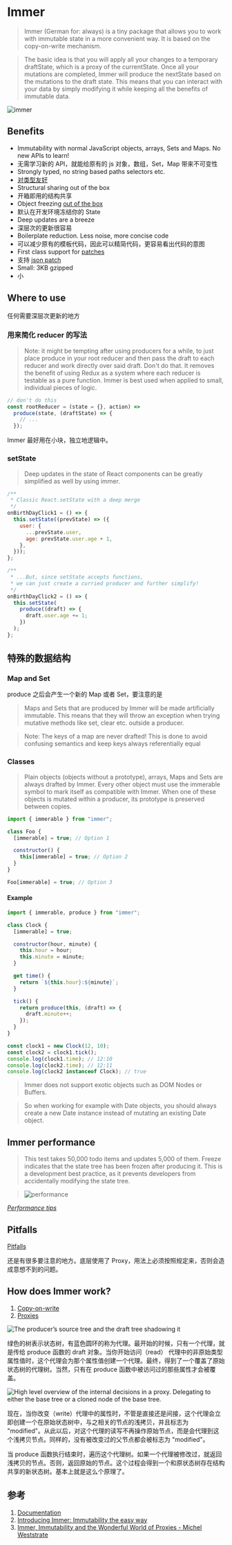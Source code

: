 # Immer

> Immer (German for: always) is a tiny package that allows you to work with immutable state in a more convenient way. It is based on the copy-on-write mechanism.

> The basic idea is that you will apply all your changes to a temporary draftState, which is a proxy of the currentState. Once all your mutations are completed, Immer will produce the nextState based on the mutations to the draft state. This means that you can interact with your data by simply modifying it while keeping all the benefits of immutable data.

![immer](https://immerjs.github.io/immer/img/immer.png)

## Benefits

- Immutability with normal JavaScript objects, arrays, Sets and Maps. No new APIs to learn!
- 无需学习新的 API，就能给原有的 js 对象，数组，Set，Map 带来不可变性
- Strongly typed, no string based paths selectors etc.
- [对类型友好](https://immerjs.github.io/immer/docs/typescript)
- Structural sharing out of the box
- 开箱即用的结构共享
- Object freezing [out of the box](https://immerjs.github.io/immer/docs/freezing)
- 默认在开发环境冻结你的 State
- Deep updates are a breeze
- 深层次的更新很容易
- Boilerplate reduction. Less noise, more concise code
- 可以减少原有的模板代码，因此可以精简代码，更容易看出代码的意图
- First class support for [patches](https://immerjs.github.io/immer/docs/patches)
- 支持 [json patch](https://tools.ietf.org/html/rfc6902)
- Small: 3KB gzipped
- 小

## Where to use

任何需要深层次更新的地方

### 用来简化 reducer 的写法

> Note: it might be tempting after using producers for a while, to just place produce in your root reducer and then pass the draft to each reducer and work directly over said draft. Don't do that. It removes the benefit of using Redux as a system where each reducer is testable as a pure function. Immer is best used when applied to small, individual pieces of logic.

```js
// don't do this
const rootReducer = (state = {}, action) =>
  produce(state, (draftState) => {
    // ...
  });
```

Immer 最好用在小块，独立地逻辑中。

### setState

> Deep updates in the state of React components can be greatly simplified as well by using immer.

```js
/**
 * Classic React.setState with a deep merge
 */
onBirthDayClick1 = () => {
  this.setState((prevState) => ({
    user: {
      ...prevState.user,
      age: prevState.user.age + 1,
    },
  }));
};

/**
 * ...But, since setState accepts functions,
 * we can just create a curried producer and further simplify!
 */
onBirthDayClick2 = () => {
  this.setState(
    produce((draft) => {
      draft.user.age += 1;
    })
  );
};
```

## 特殊的数据结构

### Map and Set

produce 之后会产生一个新的 Map 或者 Set，要注意的是

> Maps and Sets that are produced by Immer will be made artificially immutable. This means that they will throw an exception when trying mutative methods like set, clear etc. outside a producer.

> Note: The keys of a map are never drafted! This is done to avoid confusing semantics and keep keys always referentially equal

### Classes

> Plain objects (objects without a prototype), arrays, Maps and Sets are always drafted by Immer. Every other object must use the immerable symbol to mark itself as compatible with Immer. When one of these objects is mutated within a producer, its prototype is preserved between copies.

```js
import { immerable } from "immer";

class Foo {
  [immerable] = true; // Option 1

  constructor() {
    this[immerable] = true; // Option 2
  }
}

Foo[immerable] = true; // Option 3
```

#### Example

```js
import { immerable, produce } from "immer";

class Clock {
  [immerable] = true;

  constructor(hour, minute) {
    this.hour = hour;
    this.minute = minute;
  }

  get time() {
    return `${this.hour}:${minute}`;
  }

  tick() {
    return produce(this, (draft) => {
      draft.minute++;
    });
  }
}

const clock1 = new Clock(12, 10);
const clock2 = clock1.tick();
console.log(clock1.time); // 12:10
console.log(clock2.time); // 12:11
console.log(clock2 instanceof Clock); // true
```

> Immer does not support exotic objects such as DOM Nodes or Buffers.

> So when working for example with Date objects, you should always create a new Date instance instead of mutating an existing Date object.

## Immer performance

> This test takes 50,000 todo items and updates 5,000 of them. Freeze indicates that the state tree has been frozen after producing it. This is a development best practice, as it prevents developers from accidentally modifying the state tree.

> ![performance](https://immerjs.github.io/immer/img/performance.png)

_[Performance tips](https://immerjs.github.io/immer/docs/performance#performance-tips)_

## Pitfalls

[Pitfalls](https://immerjs.github.io/immer/docs/pitfalls)

还是有很多要注意的地方。底层使用了 Proxy，用法上必须按照规定来，否则会造成意想不到的问题。

## How does Immer work?

1. [Copy-on-write](https://en.wikipedia.org/wiki/Copy-on-write)
2. [Proxies](https://developer.mozilla.org/nl/docs/Web/JavaScript/Reference/Global_Objects/Proxy)

![The producer’s source tree and the draft tree shadowing it](https://miro.medium.com/max/1400/1*bZ2J4iIpsm2lMG4ZoXcj3A.png)

绿色的树表示状态树，有蓝色圆环的称为代理。最开始的时候，只有一个代理，就是传给 produce 函数的 draft 对象。当你开始访问（read） 代理中的非原始类型属性值时，这个代理会为那个属性值创建一个代理。最终，得到了一个覆盖了原始状态树的代理树。当然，只有在 produce 函数中被访问过的那些属性才会被覆盖。

![High level overview of the internal decisions in a proxy. Delegating to either the base tree or a cloned node of the base tree.](https://miro.medium.com/max/1088/1*Lyw8BfTTS3AbdLEDtvJvnA.png)

现在，当你改变（write）代理中的属性时，不管是直接还是间接，这个代理会立即创建一个在原始状态树中，与之相关的节点的浅拷贝，并且标志为 "modified"。从此以后，对这个代理的读写不再操作原始节点，而是会代理到这个浅拷贝节点。同样的，没有被改变过的父节点都会被标志为 "modified"。

当 produce 函数执行结束时，遍历这个代理树。如果一个代理被修改过，就返回浅拷贝的节点。否则，返回原始的节点。这个过程会得到一个和原状态树存在结构共享的新状态树。基本上就是这么个原理了。

## 参考

1. [Documentation](https://immerjs.github.io/immer/docs/introduction)
2. [Introducing Immer: Immutability the easy way](https://medium.com/hackernoon/introducing-immer-immutability-the-easy-way-9d73d8f71cb3)
3. [Immer, Immutability and the Wonderful World of Proxies - Michel Weststrate](https://www.youtube.com/watch?v=4Nb9Gwp2L24)
